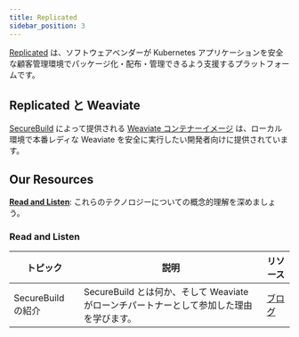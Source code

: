 ```yaml
---
title: Replicated
sidebar_position: 3
---
```


[Replicated](https://www.replicated.com/) は、ソフトウェアベンダーが Kubernetes アプリケーションを安全な顧客管理環境でパッケージ化・配布・管理できるよう支援するプラットフォームです。

## Replicated と Weaviate
[SecureBuild](https://securebuild.com/) によって提供される [Weaviate コンテナーイメージ](https://securebuild.com/images/weaviate) は、ローカル環境で本番レディな Weaviate を安全に実行したい開発者向けに提供されています。

## Our Resources 
[**Read and Listen**](#read-and-listen): これらのテクノロジーについての概念的理解を深めましょう。

### Read and Listen 
| トピック | 説明 | リソース | 
| --- | --- | --- |
| SecureBuild の紹介 | SecureBuild とは何か、そして Weaviate がローンチパートナーとして参加した理由を学びます。 | [ブログ](https://securebuild.com/blog/introducing-securebuild) |

